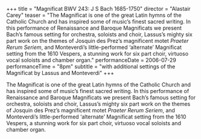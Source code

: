+++
title = "Magnificat BWV 243:  J S Bach 1685-1750"
director = "Alastair Carey"
teaser = "The Magnificat is one of the great Latin hymns of the Catholic Church and has inspired some of music’s finest sacred writing. In this performance of Renaissance and Baroque Magnificats we present Bach’s famous setting for orchestra, soloists and choir, Lassus’s mighty six part work on the themes of Josquin des Prez’s magnificent motet *Praeter Rerum Seriem*, and Monteverdi’s little-performed ‘alternate’ Magnificat setting from the 1610 Vespers, a stunning work for six part choir, virtuoso vocal soloists and chamber organ."
performanceDate = 2006-07-29
performanceTime = "8pm"
subtitle = "with additional settings of the Magnificat by Lassus and Monteverdi"
+++

The Magnificat is one of the great Latin hymns of the Catholic Church and has inspired some of music’s finest sacred writing. In this performance of Renaissance and Baroque Magnificats we present Bach’s famous setting for orchestra, soloists and choir, Lassus’s mighty six part work on the themes of Josquin des Prez’s magnificent motet *Praeter Rerum Seriem*, and Monteverdi’s little-performed ‘alternate’ Magnificat setting from the 1610 Vespers, a stunning work for six part choir, virtuoso vocal soloists and chamber organ.
